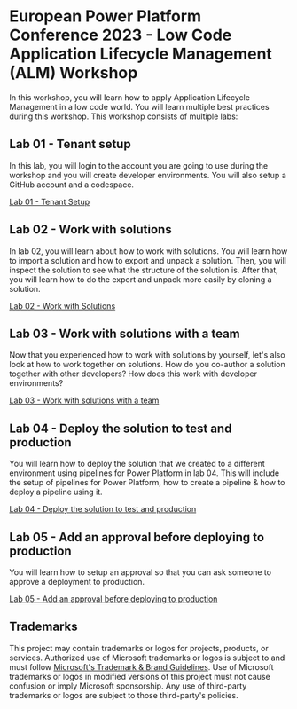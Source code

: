 # European Power Platform Conference 2023 - Low Code Application Lifecycle Management (ALM) Workshop

In this workshop, you will learn how to apply Application Lifecycle Management in a low code world. You will learn multiple best practices during this workshop. This workshop consists of multiple labs:

## Lab 01 - Tenant setup

In this lab, you will login to the account you are going to use during the workshop and you will create developer environments. You will also setup a GitHub account and a codespace.

[Lab 01 - Tenant Setup](./lab-01/README.md)

## Lab 02 - Work with solutions

In lab 02, you will learn about how to work with solutions. You will learn how to import a solution and how to export and unpack a solution. Then, you will inspect the solution to see what the structure of the solution is. After that, you will learn how to do the export and unpack more easily by cloning a solution.

[Lab 02 - Work with Solutions](./lab-02/README.md)

## Lab 03 - Work with solutions with a team

Now that you experienced how to work with solutions by yourself, let's also look at how to work together on solutions. How do you co-author a solution together with other developers? How does this work with developer environments?

[Lab 03 - Work with solutions with a team](./lab-03/README.md)

## Lab 04 - Deploy the solution to test and production

You will learn how to deploy the solution that we created to a different environment using pipelines for Power Platform in lab 04. This will include the setup of pipelines for Power Platform, how to create a pipeline & how to deploy a pipeline using it.

[Lab 04 - Deploy the solution to test and production](./lab-04/README.md)

## Lab 05 - Add an approval before deploying to production

You will learn how to setup an approval so that you can ask someone to approve a deployment to production.

[Lab 05 - Add an approval before deploying to production](./lab-05/README.md)

## Trademarks

This project may contain trademarks or logos for projects, products, or services. Authorized use of Microsoft 
trademarks or logos is subject to and must follow 
[Microsoft's Trademark & Brand Guidelines](https://www.microsoft.com/en-us/legal/intellectualproperty/trademarks/usage/general).
Use of Microsoft trademarks or logos in modified versions of this project must not cause confusion or imply Microsoft sponsorship.
Any use of third-party trademarks or logos are subject to those third-party's policies.
